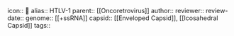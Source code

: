 icon:: 🦠
alias:: HTLV-1
parent:: [[Oncoretrovirus]] 
author::
reviewer::
review-date::
genome:: [[+ssRNA]]
capsid:: [[Enveloped Capsid]], [[Icosahedral Capsid]] 
tags::
